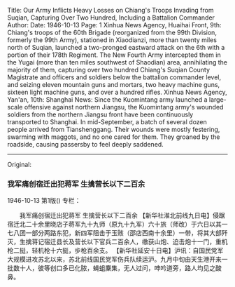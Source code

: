Title: Our Army Inflicts Heavy Losses on Chiang's Troops Invading from Suqian, Capturing Over Two Hundred, Including a Battalion Commander
Author:
Date: 1946-10-13
Page: 1
Xinhua News Agency, Huaihai Front, 9th: Chiang's troops of the 60th Brigade (reorganized from the 99th Division, formerly the 99th Army), stationed in Xiaodianzi, more than twenty miles north of Suqian, launched a two-pronged eastward attack on the 6th with a portion of their 178th Regiment. The New Fourth Army intercepted them in the Yugai (more than ten miles southwest of Shaodian) area, annihilating the majority of them, capturing over two hundred Chiang's Suqian County Magistrate and officers and soldiers below the battalion commander level, and seizing eleven mountain guns and mortars, two heavy machine guns, sixteen light machine guns, and over a hundred rifles.
    Xinhua News Agency, Yan'an, 10th: Shanghai News: Since the Kuomintang army launched a large-scale offensive against northern Jiangsu, the Kuomintang army's wounded soldiers from the northern Jiangsu front have been continuously transported to Shanghai. In mid-September, a batch of several dozen people arrived from Tianshenggang. Their wounds were mostly festering, swarming with maggots, and no one cared for them. They groaned by the roadside, causing passersby to feel deeply saddened.



<hr /> 

Original: 


### 我军痛创宿迁出犯蒋军  生擒营长以下二百余

1946-10-13
第1版()
专栏：

　　我军痛创宿迁出犯蒋军
    生擒营长以下二百余
    【新华社淮北前线九日电】侵踞宿迁北二十余里晓店子蒋军九十九师（原九十九军）六十旅（师改）于六日以其一七八团一部分两路东犯，新四军阻击于玉赅（邵店西南十余里）一带，将其大部歼灭，生擒蒋记宿迁县长及营长以下官兵二百余人，缴获山炮、迫击炮十一门，重机枪二挺，轻机枪十六挺，步枪百余支。
    【新华社延安十日电】沪讯：自国民党军大规模进攻苏北以来，苏北前线国民党军伤兵队续运沪。九月中旬由天生港开来一批数十人，彼等创口多已化脓，蝇蛆麇集，无人过问，呻吟道旁，路人均见之酸鼻。
